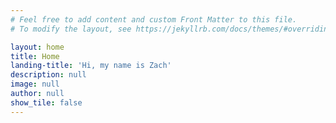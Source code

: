 ```yaml
---
# Feel free to add content and custom Front Matter to this file.
# To modify the layout, see https://jekyllrb.com/docs/themes/#overriding-theme-defaults

layout: home
title: Home
landing-title: 'Hi, my name is Zach'
description: null
image: null
author: null
show_tile: false
---
```

